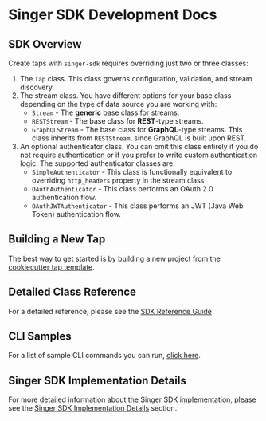 # Singer SDK Development Docs

## SDK Overview

Create taps with `singer-sdk` requires overriding just two or three classes:

1. The `Tap` class. This class governs configuration, validation,
   and stream discovery.
2. The stream class. You have different options for your base class depending on the type
   of data source you are working with:
    - `Stream` - The **generic** base class for streams.
    - `RESTStream` - The base class for **REST**-type streams.
    - `GraphQLStream` - The base class for **GraphQL**-type streams. This class inherits
      from `RESTStream`, since GraphQL is built upon REST.
3. An optional authenticator class. You can omit this class entirely if you do not require authentication or if you prefer to write custom authentication logic. The supported authenticator classes are:
    - `SimpleAuthenticator` - This class is functionally equivalent to overriding
      `http_headers` property in the stream class.
    - `OAuthAuthenticator` - This class performs an OAuth 2.0 authentication flow.
    - `OAuthJWTAuthenticator` - This class performs an JWT (Java Web Token) authentication
       flow.

## Building a New Tap

The best way to get started is by building a new project from the
[cookiecutter tap template](../cookiecutter/tap-template).

## Detailed Class Reference

For a detailed reference, please see the [SDK Reference Guide](./reference.md)

## CLI Samples

For a list of sample CLI commands you can run, [click here](./cli_commands.md).

## Singer SDK Implementation Details

For more detailed information about the Singer SDK implementation, please see the 
[Singer SDK Implementation Details](./implementation/README.md) section.
